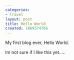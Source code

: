 ```yaml
---
categories:
- travel
layout: post
title: Hello World
created: 1069374766
---
```

My first blog ever, Hello World.    

Im not sure if I like this yet.....
